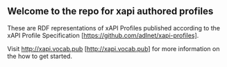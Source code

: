 ## Welcome to the repo for xapi authored profiles

These are RDF representations of xAPI Profiles published according to the xAPI Profile Specification [https://github.com/adlnet/xapi-profiles]. 

Visit http://xapi.vocab.pub [http://xapi.vocab.pub] for more information on the how to get started. 
